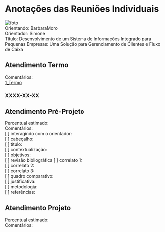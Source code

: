 # Anotações das Reuniões Individuais  

![foto](foto.png "foto")  
Orientando: BarbaraMoro  
Orientador: Simone  
Título: Desenvolvimento de um Sistema de Informações Integrado para Pequenas Empresas: Uma Solução para Gerenciamento de Clientes e Fluxo de Caixa  

## Atendimento Termo  

Comentários:  
[1_Termo](1_Termo.pdf "1_Termo")  

### XXXX-XX-XX

## Atendimento Pré-Projeto  

Percentual estimado:  
Comentários:  
[ ] interagindo com o orientador:  
[ ] cabeçalho:  
[ ] título:  
[ ] contextualização:  
[ ] objetivos:  
[ ] revisão bibliográfica
[ ] correlato 1:  
[ ] correlato 2:  
[ ] correlato 3:  
[ ] quadro comparativo:  
[ ] justificativa:  
[ ] metodologia:  
[ ] referências:  

## Atendimento Projeto  

Percentual estimado:  
Comentários:  
